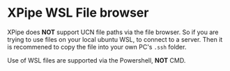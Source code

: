 # XPipe WSL File browser
XPipe does **NOT** support UCN file paths via the file browser. So if you are trying to use files on your local ubuntu WSL, to connect to a server. Then it is recommened to copy the file into your own PC's `.ssh` folder.

Use of WSL files are supported via the Powershell, **NOT** CMD.